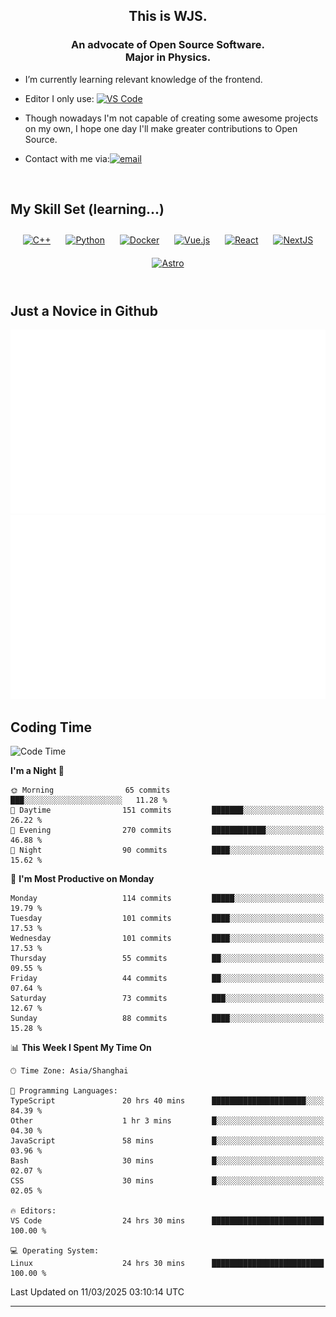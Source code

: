 ## <div align="center">This is WJS.</div>  
  

### <div align="center">An advocate of Open Source Software.<br>Major in Physics.</div>  
  

- I’m currently learning relevant knowledge of the frontend.  
  

- Editor I only use: [![VS Code](https://img.shields.io/badge/-VS%20Code-007ACC?style=plastic&logo=visual-studio-code)](https://code.visualstudio.com/)  
  

- Though nowadays I'm not capable of creating some awesome projects on my own, I hope one day I'll make greater contributions to Open Source.  
  

- Contact with me via:[![email](https://img.shields.io/badge/My-e--mail-red)](mailto:wjs@wjsphy.top)  
  

<br/>  


## My Skill Set (learning...)
<div align="center">  
<a href="https://www.cplusplus.com/" target="_blank"><img style="margin: 10px" src="https://profilinator.rishav.dev/skills-assets/cplusplus-original.svg" alt="C++" height="50" /></a>  
<a href="https://www.python.org/" target="_blank"><img style="margin: 10px" src="https://profilinator.rishav.dev/skills-assets/python-original.svg" alt="Python" height="50" /></a>  
<a href="https://www.docker.com/" target="_blank"><img style="margin: 10px" src="https://profilinator.rishav.dev/skills-assets/docker-original-wordmark.svg" alt="Docker" height="50" /></a>  
<a href="https://vuejs.org/" target="_blank"><img style="margin: 10px" src="https://profilinator.rishav.dev/skills-assets/vuejs-original-wordmark.svg" alt="Vue.js" height="50" /></a>  
<a href="https://reactjs.org/" target="_blank"><img style="margin: 10px" src="https://profilinator.rishav.dev/skills-assets/react-original-wordmark.svg" alt="React" height="50" /></a>  
<a href="https://nextjs.org/" target="_blank"><img style="margin: 10px" src="https://profilinator.rishav.dev/skills-assets/nextjs.png" alt="NextJS" height="50" /></a>  
<a href="https://www.astro.build/" target="_blank"><img style="margin: 10px" src="https://profilinator.rishav.dev/skills-assets/astro.svg" alt="Astro" height="50" /></a>   
</div>

<br/>  


## Just a Novice in Github  
![](https://raw.githubusercontent.com/wjsoj/github-stats-transparent/output/generated/overview.svg)
![](https://raw.githubusercontent.com/wjsoj/github-stats-transparent/output/generated/languages.svg)

## Coding Time

<!--START_SECTION:waka-->
![Code Time](http://img.shields.io/badge/Code%20Time-1%2C063%20hrs%2012%20mins-blue)

**I'm a Night 🦉** 

```text
🌞 Morning                65 commits          ███░░░░░░░░░░░░░░░░░░░░░░   11.28 % 
🌆 Daytime                151 commits         ███████░░░░░░░░░░░░░░░░░░   26.22 % 
🌃 Evening                270 commits         ████████████░░░░░░░░░░░░░   46.88 % 
🌙 Night                  90 commits          ████░░░░░░░░░░░░░░░░░░░░░   15.62 % 
```
📅 **I'm Most Productive on Monday** 

```text
Monday                   114 commits         █████░░░░░░░░░░░░░░░░░░░░   19.79 % 
Tuesday                  101 commits         ████░░░░░░░░░░░░░░░░░░░░░   17.53 % 
Wednesday                101 commits         ████░░░░░░░░░░░░░░░░░░░░░   17.53 % 
Thursday                 55 commits          ██░░░░░░░░░░░░░░░░░░░░░░░   09.55 % 
Friday                   44 commits          ██░░░░░░░░░░░░░░░░░░░░░░░   07.64 % 
Saturday                 73 commits          ███░░░░░░░░░░░░░░░░░░░░░░   12.67 % 
Sunday                   88 commits          ████░░░░░░░░░░░░░░░░░░░░░   15.28 % 
```


📊 **This Week I Spent My Time On** 

```text
🕑︎ Time Zone: Asia/Shanghai

💬 Programming Languages: 
TypeScript               20 hrs 40 mins      █████████████████████░░░░   84.39 % 
Other                    1 hr 3 mins         █░░░░░░░░░░░░░░░░░░░░░░░░   04.30 % 
JavaScript               58 mins             █░░░░░░░░░░░░░░░░░░░░░░░░   03.96 % 
Bash                     30 mins             █░░░░░░░░░░░░░░░░░░░░░░░░   02.07 % 
CSS                      30 mins             █░░░░░░░░░░░░░░░░░░░░░░░░   02.05 % 

🔥 Editors: 
VS Code                  24 hrs 30 mins      █████████████████████████   100.00 % 

💻 Operating System: 
Linux                    24 hrs 30 mins      █████████████████████████   100.00 % 
```


 Last Updated on 11/03/2025 03:10:14 UTC
<!--END_SECTION:waka-->

----

<!--
**wjsoj/wjsoj** is a ✨ _special_ ✨ repository because its `README.md` (this file) appears on your GitHub profile.

Here are some ideas to get you started:

- 🔭 I’m currently working on ...
- 🌱 I’m currently learning ...
- 👯 I’m looking to collaborate on ...
- 🤔 I’m looking for help with ...
- 💬 Ask me about ...
- 📫 How to reach me: ...
- 😄 Pronouns: ...
- ⚡ Fun fact: ...
-->
